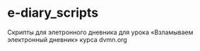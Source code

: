 # e-diary_scripts
 Скрипты для элетронного дневника для урока «Взламываем электронный дневник» курса dvmn.org
